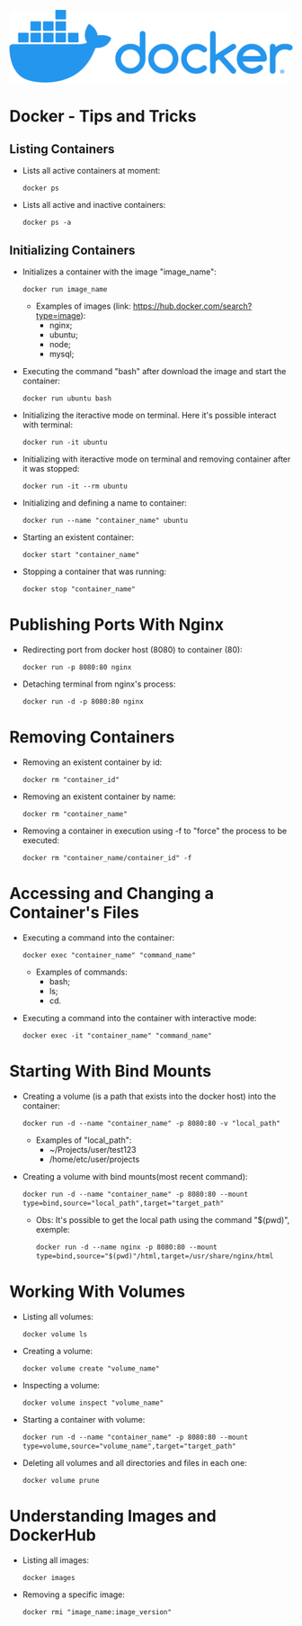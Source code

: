 <p align="center">
  <img src="./img/docker-logo.png"/>
</p>

# Docker - Tips and Tricks

## Listing Containers

* Lists all active containers at moment:
    
    ```
    docker ps
    ```

* Lists all active and inactive containers:
    
    ```
    docker ps -a
    ```


## Initializing Containers

* Initializes a container with the image "image_name":
    
    ```
    docker run image_name
    ```

    * Examples of images (link: https://hub.docker.com/search?type=image):
        * nginx;
        * ubuntu;
        * node;
        * mysql;


* Executing the command "bash" after download the image and start the container:

    ```
    docker run ubuntu bash
    ```


* Initializing the iteractive mode on terminal. Here it's possible interact with terminal:

    ```
    docker run -it ubuntu
    ```

* Initializing with iteractive mode on terminal and removing container after it was stopped:

    ```
    docker run -it --rm ubuntu
    ```

* Initializing and defining a name to container:

    ```
    docker run --name "container_name" ubuntu
    ```

* Starting an existent container:

    ```
    docker start "container_name"
    ```

* Stopping a container that was running:

    ```
    docker stop "container_name"
    ```

# Publishing Ports With Nginx

* Redirecting port from docker host (8080) to container (80):

    ```
    docker run -p 8080:80 nginx
    ```

* Detaching terminal from nginx's process:

    ```
    docker run -d -p 8080:80 nginx
    ```

# Removing Containers

* Removing an existent container by id:

    ```
    docker rm "container_id"
    ```
* Removing an existent container by name:

    ```
    docker rm "container_name"
    ```

* Removing a container in execution using -f to "force" the process to be executed:

    ```
    docker rm "container_name/container_id" -f
    ```

# Accessing and Changing a Container's Files

* Executing a command into the container:

    ```
    docker exec "container_name" "command_name"
    ```

    * Examples of commands:
        * bash;
        * ls;
        * cd.

* Executing a command into the container with interactive mode:

    ```
    docker exec -it "container_name" "command_name"
    ```

# Starting With Bind Mounts

* Creating a volume (is a path that exists into the docker host) into the container:

    ```
    docker run -d --name "container_name" -p 8080:80 -v "local_path"
    ```

    * Examples of "local_path":
        * ~/Projects/user/test123
        * /home/etc/user/projects


* Creating a volume with bind mounts(most recent command):

    ```
    docker run -d --name "container_name" -p 8080:80 --mount type=bind,source="local_path",target="target_path"
    ```
    * Obs: It's possible to get the local path using the command "$(pwd)", exemple:
    
        ```
        docker run -d --name nginx -p 8080:80 --mount type=bind,source="$(pwd)"/html,target=/usr/share/nginx/html
        ```

# Working With Volumes

* Listing all volumes:

    ```
    docker volume ls
    ```

* Creating a volume:

    ```
    docker volume create "volume_name"
    ```

* Inspecting a volume: 

    ```
    docker volume inspect "volume_name"
    ```

* Starting a container with volume:

    ```
    docker run -d --name "container_name" -p 8080:80 --mount type=volume,source="volume_name",target="target_path"
    ```

* Deleting all volumes and all directories and files in each one:

    ```
    docker volume prune
    ```
    
# Understanding Images and DockerHub

* Listing all images:

    ```
    docker images
    ```

* Removing a specific image:

    ```
    docker rmi "image_name:image_version"
    ```